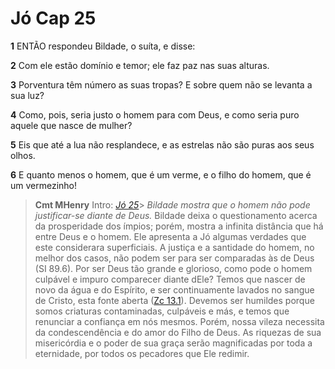 # Jó Cap 25

**1** 	ENTÃO respondeu Bildade, o suíta, e disse:

**2** 	Com ele estão domínio e temor; ele faz paz nas suas alturas.

**3** 	Porventura têm número as suas tropas? E sobre quem não se levanta a sua luz?

**4** 	Como, pois, seria justo o homem para com Deus, e como seria puro aquele que nasce de mulher?

**5** 	Eis que até a lua não resplandece, e as estrelas não são puras aos seus olhos.

**6** 	E quanto menos o homem, que é um verme, e o filho do homem, que é um vermezinho!


> **Cmt MHenry** Intro: *[Jó 25](../18A-Jo/25.md#0)*> *Bildade mostra que o homem não pode justificar-se diante de Deus.* Bildade deixa o questionamento acerca da prosperidade dos ímpios; porém, mostra a infinita distância que há entre Deus e o homem. Ele apresenta a Jó algumas verdades que este considerara superficiais. A justiça e a santidade do homem, no melhor dos casos, não podem ser para ser comparadas às de Deus (SI 89.6). Por ser Deus tão grande e glorioso, como pode o homem culpável e impuro comparecer diante dEle? Temos que nascer de novo da água e do Espírito, e ser continuamente lavados no sangue de Cristo, esta fonte aberta ([Zc 13.1](../38A-Zc/13.md#1)). Devemos ser humildes porque somos criaturas contaminadas, culpáveis e más, e temos que renunciar a confiança em nós mesmos. Porém, nossa vileza necessita da condescendência e do amor do Filho de Deus. As riquezas de sua misericórdia e o poder de sua graça serão magnificadas por toda a eternidade, por todos os pecadores que Ele redimir.